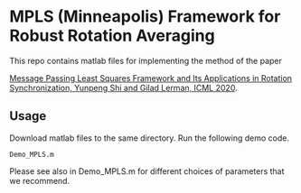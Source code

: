 # MPLS (Minneapolis) Framework for Robust Rotation Averaging

This repo contains matlab files for implementing the method of the paper

[Message Passing Least Squares Framework and Its Applications in Rotation Synchronization, Yunpeng Shi and Gilad Lerman, ICML 2020](https://arxiv.org/pdf/2007.13638.pdf).

## Usage
Download matlab files to the same directory. Run the following demo code.
```
Demo_MPLS.m
```
Please see also in Demo_MPLS.m for different choices of parameters that we recommend.
